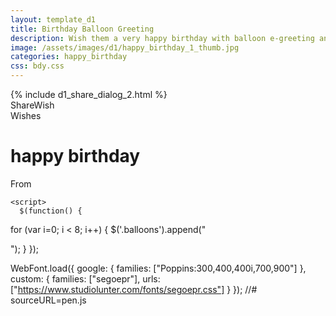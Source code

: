 ```yaml
---
layout: template_d1
title: Birthday Balloon Greeting
description: Wish them a very happy birthday with balloon e-greeting and your name
image: /assets/images/d1/happy_birthday_1_thumb.jpg
categories: happy_birthday
css: bdy.css
---
```


<body style="overflow-x: hidden; overflow-y: scroll;">
{% include d1_share_dialog_2.html %}
 <div class="top ball">
         <span class="sendername">ShareWish</span>
     <div style="clear: both;"></div>
        <span> Wishes </span>
    </div>
    
  <div class="pyro">
    <div class="before"></div>
    <div class="after"></div>
</div>
<div class="container">
    <div class="cake">
      <div class="fire"></div>
      <div class="candle"></div>
      <div class="html"></div>
      <div class="css"></div>
      <div class="js"></div>
      <h1 class="ball">happy birthday <br> <span id="receivername"></span></h1>
        <p class="name">From <span class="sendername"></span></p>
  </div>
</div>
  <div class="balloons"></div>



    <script>
      $(function() {
  for (var i=0; i < 8; i++) {
    $('.balloons').append("<div class='balloon balloon" + i + "'></div>");
  }
});

WebFont.load({
  google: {
    families: ["Poppins:300,400,400i,700,900"]
  },
  custom: {
    families: ["segoepr"],
    urls: ["https://www.studiolunter.com/fonts/segoepr.css"]
  }
});
      //# sourceURL=pen.js
    </script>

  
  

</body>
